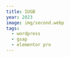 ```yaml
---
title: IUGB
year: 2023
image: img/second.webp
tags:
  - wordpress
  - gsap
  - elementor pro
---
```

